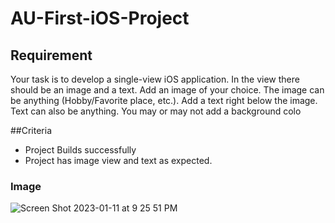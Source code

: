 # AU-First-iOS-Project

## Requirement
Your task is to develop a single-view iOS application. In the view there should be an image and a text. Add an image of your choice. The image can be anything (Hobby/Favorite place, etc.). Add a text right below the image. Text can also be anything. You may or may not add a background colo

##Criteria	
- Project Builds successfully 
- Project has image view and text as expected.

### Image
![Screen Shot 2023-01-11 at 9 25 51 PM](https://user-images.githubusercontent.com/11560987/211961241-1adc7cc3-7890-493b-be31-ae97bbd41c46.png)
